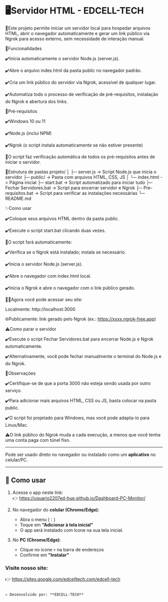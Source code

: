 # 🖥️Servidor HTML - EDCELL-TECH

📡Este projeto permite iniciar um servidor local para hospedar arquivos HTML, abrir o navegador automaticamente e gerar um link público via Ngrok para acesso externo, sem necessidade de interação manual.

📝Funcionalidades

✔️Inicia automaticamente o servidor Node.js (server.js).

✔️Abre o arquivo index.html da pasta public no navegador padrão.

✔️Cria um link público do servidor via Ngrok, acessível de qualquer lugar.

✔️Automatiza todo o processo de verificação de pré-requisitos, instalação do Ngrok e abertura dos links.

📑Pré-requisitos

✔️Windows 10 ou 11

✔️Node.js (inclui NPM)

✔️Ngrok (o script instala automaticamente se não estiver presente)

📜O script faz verificação automática de todos os pré-requisitos antes de iniciar o servidor.

📂Estrutura de pastas
projeto/
│
├─ server.js                -> Script Node.js que inicia o servidor
├─ public/                  -> Pasta com arquivos HTML, CSS, JS
│   └─ index.html           -> Página inicial
├─ start.bat                -> Script automatizado para iniciar tudo
├─ Fechar Servidores.bat    -> Script para encerrar servidor e Ngrok
├─ Pre-requisitos.bat       -> Script para verificar as instalações necessárias
└─ README.md

✨Como usar

✔️Coloque seus arquivos HTML dentro da pasta public.

✔️Execute o script start.bat clicando duas vezes.

📍O script fará automaticamente:

✔️Verifica se o Ngrok está instalado; instala se necessário.

✔️Inicia o servidor Node.js (server.js).

✔️Abre o navegador com index.html local.

✔️Inicia o Ngrok e abre o navegador com o link público gerado.

🧑‍💻Agora você pode acessar seu site:

Localmente: http://localhost:3000

🌐Publicamente: link gerado pelo Ngrok (ex.: https://xxxx.ngrok-free.app)

⚠️Como parar o servidor

✔️Execute o script Fechar Servidores.bat para encerrar Node.js e Ngrok automaticamente.

✔️Alternativamente, você pode fechar manualmente o terminal do Node.js e do Ngrok.

🚨Observações

✔️Certifique-se de que a porta 3000 não esteja sendo usada por outro serviço.

✔️Para adicionar mais arquivos HTML, CSS ou JS, basta colocar na pasta public.

✔️O script foi projetado para Windows, mas você pode adapta-lo para Linux/Mac.

⚠️O link público do Ngrok muda a cada execução, a menos que você tenha uma conta paga com túnel fixo.

---

Pode ser usado direto no navegador ou instalado como um **aplicativo** no celular/PC.

---

## 🚀 Como usar
1. Acesse o app neste link:  
   👉 https://usuario2207ed-hue.github.io/Dashboard-PC-Monitor/ 

2. No navegador do **celular (Chrome/Edge)**:  
   - Abra o menu (⋮)  
   - Toque em **"Adicionar à tela inicial"**  
   - O app será instalado com ícone na sua tela inicial.  

3. No **PC (Chrome/Edge)**:  
   - Clique no ícone `+` na barra de endereços  
   - Confirme em **"Instalar"**  

### Visite nosso site: 

   👉 https://sites.google.com/edcelltech.com/edcell-tech

```

✍️ Desenvolvido por: **EDCELL-TECH**
